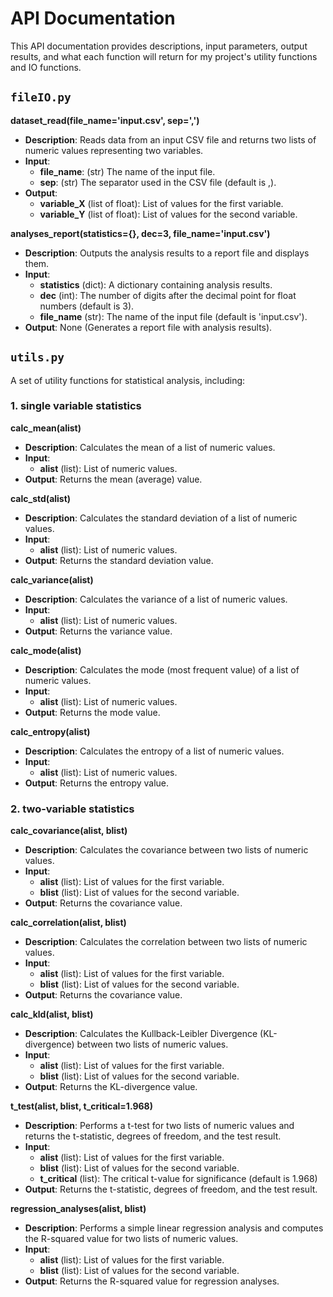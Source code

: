 # API Documentation
This API documentation provides descriptions, input parameters, output results, and what each function will return for my project's utility functions and IO functions.
  
## `fileIO.py`
**dataset_read(file_name='input.csv', sep=',')**
* **Description**: Reads data from an input CSV file and returns two lists of numeric values representing two variables.
* **Input**:
  - **file_name**: (str) The name of the input file.
  - **sep**: (str) The separator used in the CSV file (default is ,).
* **Output**:
  - **variable_X** (list of float): List of values for the first variable.
  - **variable_Y** (list of float): List of values for the second variable.

**analyses_report(statistics={}, dec=3, file_name='input.csv')**
* **Description**: Outputs the analysis results to a report file and displays them.
* **Input**:
  - **statistics** (dict): A dictionary containing analysis results.
  - **dec** (int): The number of digits after the decimal point for float numbers (default is 3).
  - **file_name** (str): The name of the input file (default is 'input.csv').
* **Output**: None (Generates a report file with analysis results).
 
## `utils.py`
A set of utility functions for statistical analysis, including:
### 1. single variable statistics
**calc_mean(alist)**
* **Description**: Calculates the mean of a list of numeric values.
* **Input**:
  - **alist** (list): List of numeric values. 
* **Output**: Returns the mean (average) value.

**calc_std(alist)**
* **Description**: Calculates the standard deviation of a list of numeric values.
* **Input**:
  - **alist** (list): List of numeric values. 
* **Output**: Returns the standard deviation value.

**calc_variance(alist)**
* **Description**: Calculates the variance of a list of numeric values.
* **Input**:
  - **alist** (list): List of numeric values. 
* **Output**: Returns the variance value.

**calc_mode(alist)**
* **Description**: Calculates the mode (most frequent value) of a list of numeric values.
* **Input**:
  - **alist** (list): List of numeric values. 
* **Output**: Returns the mode value.

**calc_entropy(alist)**
* **Description**: Calculates the entropy of a list of numeric values.
* **Input**:
  - **alist** (list): List of numeric values. 
* **Output**: Returns the entropy value.

### 2. two-variable statistics
**calc_covariance(alist, blist)**
* **Description**: Calculates the covariance between two lists of numeric values.
* **Input**:
  - **alist** (list): List of values for the first variable.
  - **blist** (list): List of values for the second variable.
* **Output**: Returns the covariance value.

**calc_correlation(alist, blist)**
* **Description**: Calculates the correlation between two lists of numeric values.
* **Input**:
  - **alist** (list): List of values for the first variable.
  - **blist** (list): List of values for the second variable.
* **Output**: Returns the covariance value.

**calc_kld(alist, blist)**
* **Description**: Calculates the Kullback-Leibler Divergence (KL-divergence) between two lists of numeric values.
* **Input**:
  - **alist** (list): List of values for the first variable.
  - **blist** (list): List of values for the second variable.
* **Output**: Returns the KL-divergence value.

**t_test(alist, blist, t_critical=1.968)**
* **Description**: Performs a t-test for two lists of numeric values and returns the t-statistic, degrees of freedom, and the test result.
* **Input**:
  - **alist** (list): List of values for the first variable.
  - **blist** (list): List of values for the second variable.
  - **t_critical** (list): The critical t-value for significance (default is 1.968)
* **Output**: Returns the t-statistic, degrees of freedom, and the test result.

**regression_analyses(alist, blist)**
* **Description**: Performs a simple linear regression analysis and computes the R-squared value for two lists of numeric values.
* **Input**:
  - **alist** (list): List of values for the first variable.
  - **blist** (list): List of values for the second variable.
* **Output**: Returns the R-squared value for regression analyses.
